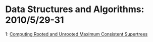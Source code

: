 # Data Structures and Algorithms: 2010/5/29-31  
1: [Computing Rooted and Unrooted Maximum Consistent Supertrees](https://doi.org/10.48550/arXiv.0901.3299)  